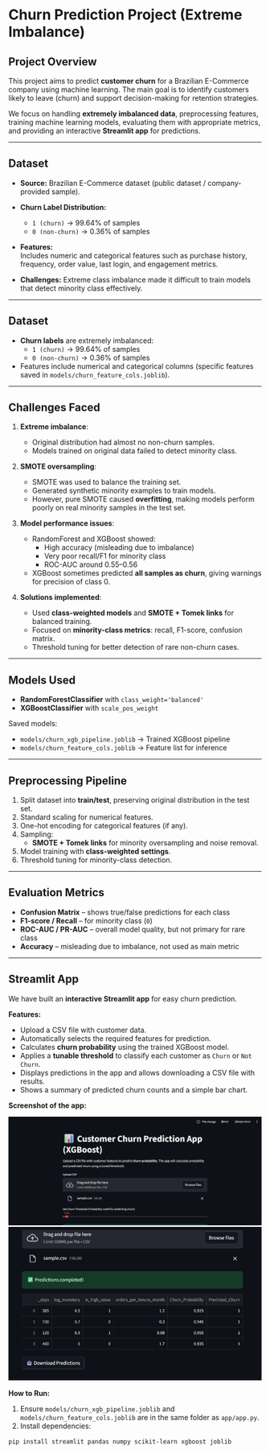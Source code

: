 # Churn Prediction Project (Extreme Imbalance)

## Project Overview
This project aims to predict **customer churn** for a Brazilian E-Commerce company using machine learning. The main goal is to identify customers likely to leave (churn) and support decision-making for retention strategies.

We focus on handling **extremely imbalanced data**, preprocessing features, training machine learning models, evaluating them with appropriate metrics, and providing an interactive **Streamlit app** for predictions.

---

## Dataset
- **Source:** Brazilian E-Commerce dataset (public dataset / company-provided sample).  
- **Churn Label Distribution:**
  - `1 (churn)` → 99.64% of samples  
  - `0 (non-churn)` → 0.36% of samples  
- **Features:**  
  Includes numeric and categorical features such as purchase history, frequency, order value, last login, and engagement metrics.

- **Challenges:** Extreme class imbalance made it difficult to train models that detect minority class effectively.

---

## Dataset
- **Churn labels** are extremely imbalanced:
  - `1 (churn)` → 99.64% of samples  
  - `0 (non-churn)` → 0.36% of samples  
- Features include numerical and categorical columns (specific features saved in `models/churn_feature_cols.joblib`).

---

## Challenges Faced
1. **Extreme imbalance**:
   - Original distribution had almost no non-churn samples.
   - Models trained on original data failed to detect minority class.

2. **SMOTE oversampling**:
   - SMOTE was used to balance the training set.
   - Generated synthetic minority examples to train models.
   - However, pure SMOTE caused **overfitting**, making models perform poorly on real minority samples in the test set.

3. **Model performance issues**:
   - RandomForest and XGBoost showed:
     - High accuracy (misleading due to imbalance)
     - Very poor recall/F1 for minority class
     - ROC-AUC around 0.55–0.56
   - XGBoost sometimes predicted **all samples as churn**, giving warnings for precision of class 0.

4. **Solutions implemented**:
   - Used **class-weighted models** and **SMOTE + Tomek links** for balanced training.  
   - Focused on **minority-class metrics**: recall, F1-score, confusion matrix.  
   - Threshold tuning for better detection of rare non-churn cases.  

---

## Models Used
- **RandomForestClassifier** with `class_weight='balanced'`  
- **XGBoostClassifier** with `scale_pos_weight`  

Saved models:
- `models/churn_xgb_pipeline.joblib` → Trained XGBoost pipeline  
- `models/churn_feature_cols.joblib` → Feature list for inference  

---

## Preprocessing Pipeline
1. Split dataset into **train/test**, preserving original distribution in the test set.  
2. Standard scaling for numerical features.  
3. One-hot encoding for categorical features (if any).  
4. Sampling:
   - **SMOTE + Tomek links** for minority oversampling and noise removal.  
5. Model training with **class-weighted settings**.  
6. Threshold tuning for minority-class detection.

---

## Evaluation Metrics
- **Confusion Matrix** – shows true/false predictions for each class  
- **F1-score / Recall** – for minority class (`0`)  
- **ROC-AUC / PR-AUC** – overall model quality, but not primary for rare class  
- **Accuracy** – misleading due to imbalance, not used as main metric  

---

## Streamlit App
We have built an **interactive Streamlit app** for easy churn prediction.

**Features:**
- Upload a CSV file with customer data.  
- Automatically selects the required features for prediction.  
- Calculates **churn probability** using the trained XGBoost model.  
- Applies a **tunable threshold** to classify each customer as `Churn` or `Not Churn`.  
- Displays predictions in the app and allows downloading a CSV file with results.  
- Shows a summary of predicted churn counts and a simple bar chart.

**Screenshot of the app:**

![Streamlit App Screenshot](app_screenshot1.png)
![Streamlit App Screenshot](app_screenshot2.png)

**How to Run:**
1. Ensure `models/churn_xgb_pipeline.joblib` and `models/churn_feature_cols.joblib` are in the same folder as `app/app.py`.
2. Install dependencies:
```bash
pip install streamlit pandas numpy scikit-learn xgboost joblib
